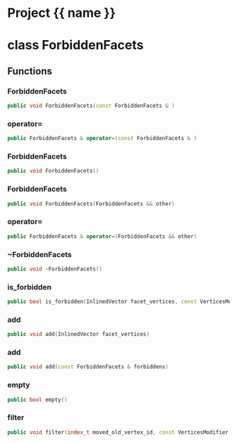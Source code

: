 <script setup>
import {useRoute} from 'vitepress'
const {path} = useRoute()
const tokens = path.split('/')
const words = tokens[2].split('-');
for (let i = 0; i < words.length; i++) {
    words[i] = words[i].charAt(0).toUpperCase() + words[i].slice(1);
    words[i] = words[i].replace('geode', 'Geode')
}
const name = words.join('-');
</script>
# Project {{ name }}

# class ForbiddenFacets


## Functions

### ForbiddenFacets

```cpp
public void ForbiddenFacets(const ForbiddenFacets & )
```


### operator=

```cpp
public ForbiddenFacets & operator=(const ForbiddenFacets & )
```


### ForbiddenFacets

```cpp
public void ForbiddenFacets()
```


### ForbiddenFacets

```cpp
public void ForbiddenFacets(ForbiddenFacets && other)
```


### operator=

```cpp
public ForbiddenFacets & operator=(ForbiddenFacets && other)
```


### ~ForbiddenFacets

```cpp
public void ~ForbiddenFacets()
```


### is_forbidden

```cpp
public bool is_forbidden(InlinedVector facet_vertices, const VerticesModifier & vertices_modifier)
```


### add

```cpp
public void add(InlinedVector facet_vertices)
```


### add

```cpp
public void add(const ForbiddenFacets & forbiddens)
```


### empty

```cpp
public bool empty()
```


### filter

```cpp
public void filter(index_t moved_old_vertex_id, const VerticesModifier & vertices_modifier)
```




